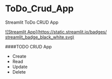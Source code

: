 # ToDo_Crud_App
Streamlit ToDo CRUD App


[![Streamlit App](https://static.streamlit.io/badges/
streamlit_badge_black_white.svg)](https://share.streamlit.io/SimaRezaeipour/ToDo_Crud_App/todo_app.py)

####TODO CRUD App
+ Create
+ Read
+ Update
+ Delete

